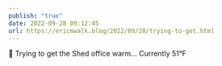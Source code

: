 ```yaml
---
publish: "true"
date: 2022-09-28 09:12:45
url: https://ericmwalk.blog/2022/09/28/trying-to-get.html
---
```

<div xmlns="http://www.w3.org/1999/xhtml">
<p>🥶 Trying to get the Shed office warm…  Currently 51°F</p>
</div>